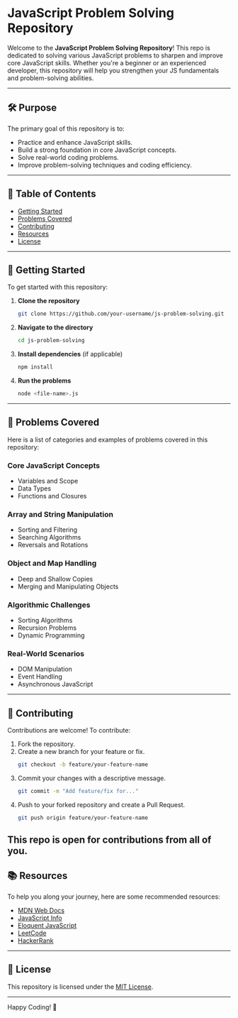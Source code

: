 ﻿# JavaScript Problem Solving Repository

Welcome to the **JavaScript Problem Solving Repository**! This repo is dedicated to solving various JavaScript problems to sharpen and improve core JavaScript skills. Whether you're a beginner or an experienced developer, this repository will help you strengthen your JS fundamentals and problem-solving abilities.

---

## 🛠️ Purpose

The primary goal of this repository is to:
- Practice and enhance JavaScript skills.
- Build a strong foundation in core JavaScript concepts.
- Solve real-world coding problems.
- Improve problem-solving techniques and coding efficiency.

---

## 📝 Table of Contents

- [Getting Started](#getting-started)
- [Problems Covered](#problems-covered)
- [Contributing](#contributing)
- [Resources](#resources)
- [License](#license)

---

## 🚀 Getting Started

To get started with this repository:

1. **Clone the repository**
   ```bash
   git clone https://github.com/your-username/js-problem-solving.git
   ```

2. **Navigate to the directory**
   ```bash
   cd js-problem-solving
   ```

3. **Install dependencies** (if applicable)
   ```bash
   npm install
   ```

4. **Run the problems**
   ```bash
   node <file-name>.js
   ```

---

## 📂 Problems Covered

Here is a list of categories and examples of problems covered in this repository:

### Core JavaScript Concepts
- Variables and Scope
- Data Types
- Functions and Closures

### Array and String Manipulation
- Sorting and Filtering
- Searching Algorithms
- Reversals and Rotations

### Object and Map Handling
- Deep and Shallow Copies
- Merging and Manipulating Objects

### Algorithmic Challenges
- Sorting Algorithms
- Recursion Problems
- Dynamic Programming

### Real-World Scenarios
- DOM Manipulation
- Event Handling
- Asynchronous JavaScript

---

## 🤝 Contributing

Contributions are welcome! To contribute:

1. Fork the repository.
2. Create a new branch for your feature or fix.
   ```bash
   git checkout -b feature/your-feature-name
   ```
3. Commit your changes with a descriptive message.
   ```bash
   git commit -m "Add feature/fix for..."
   ```
4. Push to your forked repository and create a Pull Request.
   ```bash
   git push origin feature/your-feature-name
   ```
This repo is open for contributions from all of you.
---

## 📚 Resources

To help you along your journey, here are some recommended resources:

- [MDN Web Docs](https://developer.mozilla.org/en-US/docs/Web/JavaScript)
- [JavaScript Info](https://javascript.info/)
- [Eloquent JavaScript](https://eloquentjavascript.net/)
- [LeetCode](https://leetcode.com/)
- [HackerRank](https://www.hackerrank.com/)

---

## 📄 License

This repository is licensed under the [MIT License](LICENSE).

---

Happy Coding! 🚀
